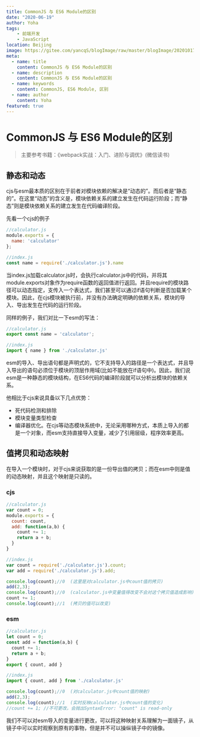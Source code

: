 ```yaml
---
title: CommonJS 与 ES6 Module的区别
date: "2020-06-19"
author: Yoha
tags:
    - 前端开发
    - JavaScript
location: Beijing
image: https://gitee.com/yancqS/blogImage/raw/master/blogImage/20201017105512.jpeg
meta:
  - name: title
    content: CommonJS 与 ES6 Module的区别
  - name: description
    content: CommonJS 与 ES6 Module的区别
  - name: keywords
    content: CommonJS, ES6 Module, 区别
  - name: author
    content: Yoha
featured: true
---
```

# CommonJS 与 ES6 Module的区别

>主要参考书籍：《webpack实战：入门、进阶与调优》(微信读书)

## 静态和动态

cjs与esm最本质的区别在于前者对模块依赖的解决是“动态的”。而后者是“静态的”。在这里“动态”的含义是，模块依赖关系的建立发生在代码运行阶段；而“静态”则是模块依赖关系的建立发生在代码编译阶段。

先看一个cjs的例子

```javascript
//calculator.js
module.exports = {
  name: 'calculator'
};

//index.js
const name = require('./calculator.js').name
```

当index.js加载calculator.js时，会执行calculator.js中的代码，并将其module.exports对象作为require函数的返回值进行返回。并且require的模块路径可以动态指定，支传入一个表达式，我们甚至可以通过if语句判断是否加载某个模块。因此，在cjs模块被执行前，并没有办法确定明确的依赖关系，模块的导入、导出发生在代码的运行阶段。

同样的例子，我们对比一下esm的写法：

```javascript
//calculator.js
export const name = 'calculator';

//index.js
import { name } from './calculator.js'
```

esm的导入、导出语句都是声明式的，它不支持导入的路径是一个表达式，并且导入导出的语句必须位于模块的顶层作用域(比如不能放在if语句中)。因此，我们说esm是一种静态的模块结构，在ES6代码的编译阶段就可以分析出模块的依赖关系。

他相比于cjs来说具备以下几点优势：
  - 死代码检测和排除
  - 模块变量类型检查
  - 编译器优化。在cjs等动态模块系统中，无论采用哪种方式，本质上导入的都是一个对象，而esm支持直接导入变量，减少了引用层级，程序效率更高。

## 值拷贝和动态映射

在导入一个模块时，对于cjs来说获取的是一份导出值的拷贝；而在esm中则是值的动态映射，并且这个映射是只读的。

### cjs

```javascript
//calculator.js
var count = 0;
module.exports = {
  count: count,
  add: function(a,b) {
    count += 1;
    return a + b;
  }
}

//index.js
var count = require('./calculator.js').count;
var add = require('./calculator.js').add;

console.log(count);//0  (这里是对calculator.js中count值的拷贝)
add(2,3);
console.log(count);//0  (calculator.js中变量值得改变不会对这个拷贝值造成影响)
count += 1;
console.log(count);//1  (拷贝的值可以改变)
```

### esm

```javascript
//calculator.js
let count = 0;
const add = function(a,b) {
  count += 1;
  return a + b;
}
export { count, add }

//index.js
import { count, add } from './calculator.js'

console.log(count);//0  (对calculator.js中count值的映射)
add(2,3);
console.log(count);//1  (实时反映calculator.js中count值的变化)
//count += 1; //不可更改，会抛出SyntaxError: "count" is read-only
```

我们不可以对esm导入的变量进行更改，可以将这种映射关系理解为一面镜子，从镜子中可以实时观察到原有的事物，但是并不可以操纵镜子中的镜像。
